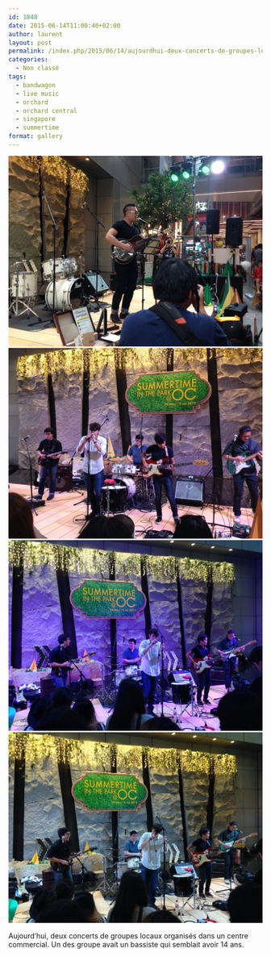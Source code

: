 ```yaml
---
id: 1848
date: 2015-06-14T11:00:40+02:00
author: laurent
layout: post
permalink: /index.php/2015/06/14/aujourdhui-deux-concerts-de-groupes-locaux/
categories:
  - Non classé
tags:
  - bandwagon
  - live music
  - orchard
  - orchard central
  - singapore
  - summertime
format: gallery
---
```

<img src="/images/2015/06/tumblr_npxl94YOPO1uuvt0bo1_1280.jpg" />
<img src="/images/2015/06/tumblr_npxl94YOPO1uuvt0bo2_1280-1.jpg" />
<img src="/images/2015/06/tumblr_npxl94YOPO1uuvt0bo3_1280.jpg" />
<img src="/images/2015/06/tumblr_npxl94YOPO1uuvt0bo4_1280.jpg" />

Aujourd&rsquo;hui, deux concerts de groupes locaux organisés dans un centre commercial. Un des groupe avait un bassiste qui semblait avoir 14 ans.